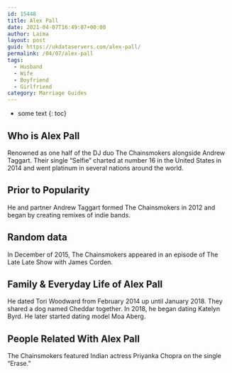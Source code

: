 ```yaml
---
id: 15448
title: Alex Pall
date: 2021-04-07T16:49:07+00:00
author: Laima
layout: post
guid: https://ukdataservers.com/alex-pall/
permalink: /04/07/alex-pall
tags:
  - Husband
  - Wife
  - Boyfriend
  - Girlfriend
category: Marriage Guides
---
```


* some text
{: toc}


## Who is Alex Pall
                  
                  
                  
Renowned as one half of the DJ duo The Chainsmokers alongside Andrew Taggart. Their single &#8220;Selfie&#8221; charted at number 16 in the United States in 2014 and went platinum in several nations around the world. 
                  
              
            
              
            
                
                
                
## Prior to Popularity
                  
                  
                  
He and partner Andrew Taggart formed The Chainsmokers in 2012 and began by creating remixes of indie bands. 
                  
              
            
              
            
                
                
                
## Random data
                  
                  
                  
In December of 2015, The Chainsmokers appeared in an episode of The Late Late Show with James Corden. 
                  
              
            
              
            
                
                
                
## Family & Everyday Life of Alex Pall
                  
                  
                  
He dated Tori Woodward from February 2014 up until January 2018. They shared a dog named Cheddar together. In 2018, he began dating Katelyn Byrd. He later started dating model Moa Aberg.
                  
              
            
              
            
                
                
                
## People Related With Alex Pall
                  
                  
                  
The Chainsmokers featured Indian actress Priyanka Chopra on the single &#8220;Erase.&#8221;
                  
              
            
              
            
                
              
            
              
              
            
            
              
            
          
          
          